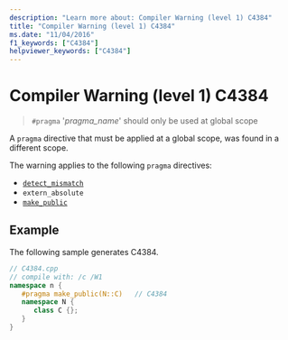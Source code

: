 ```yaml
---
description: "Learn more about: Compiler Warning (level 1) C4384"
title: "Compiler Warning (level 1) C4384"
ms.date: "11/04/2016"
f1_keywords: ["C4384"]
helpviewer_keywords: ["C4384"]
---
```

# Compiler Warning (level 1) C4384

> `#pragma` '*pragma_name*' should only be used at global scope

A `pragma` directive that must be applied at a global scope, was found in a different scope.

The warning applies to the following `pragma` directives:
* [`detect_mismatch`](../../preprocessor/detect-mismatch.md)
* `extern_absolute`
* [`make_public`](../../preprocessor/make-public.md)

## Example

The following sample generates C4384.

```cpp
// C4384.cpp
// compile with: /c /W1
namespace n {
   #pragma make_public(N::C)   // C4384
   namespace N {
      class C {};
   }
}
```
